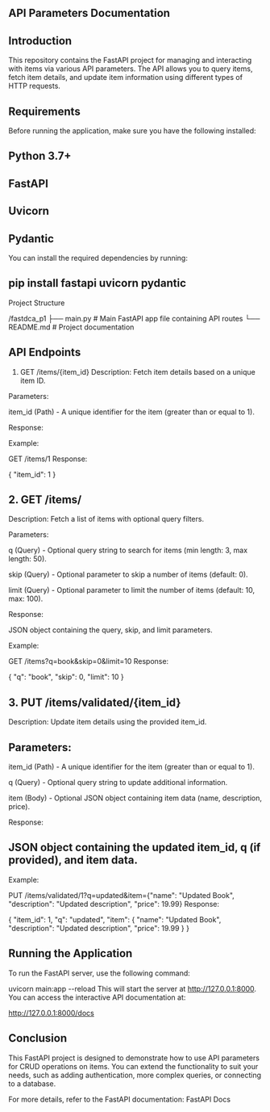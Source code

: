 ## API Parameters Documentation

## Introduction
This repository contains the FastAPI project for managing and interacting with items via various API parameters. The API allows you to query items, fetch item details, and update item information using different types of HTTP requests.

## Requirements
Before running the application, make sure you have the following installed:

## Python 3.7+

## FastAPI

## Uvicorn

## Pydantic

You can install the required dependencies by running:

## pip install fastapi uvicorn pydantic
Project Structure

/fastdca_p1
  ├── main.py         # Main FastAPI app file containing API routes
  └── README.md       # Project documentation
  
## API Endpoints

1. GET /items/{item_id}
Description: Fetch item details based on a unique item ID.

Parameters:

item_id (Path) - A unique identifier for the item (greater than or equal to 1).

Response:

Example:

GET /items/1
Response:

{
  "item_id": 1
}

## 2. GET /items/
Description: Fetch a list of items with optional query filters.

Parameters:

q (Query) - Optional query string to search for items (min length: 3, max length: 50).

skip (Query) - Optional parameter to skip a number of items (default: 0).

limit (Query) - Optional parameter to limit the number of items (default: 10, max: 100).

Response:

JSON object containing the query, skip, and limit parameters.

Example:

GET /items?q=book&skip=0&limit=10
Response:

{
  "q": "book",
  "skip": 0,
  "limit": 10
}

## 3. PUT /items/validated/{item_id}
Description: Update item details using the provided item_id.

## Parameters:

item_id (Path) - A unique identifier for the item (greater than or equal to 1).

q (Query) - Optional query string to update additional information.

item (Body) - Optional JSON object containing item data (name, description, price).

Response:

## JSON object containing the updated item_id, q (if provided), and item data.

Example:

PUT /items/validated/1?q=updated&item={"name": "Updated Book", "description": "Updated description", "price": 19.99}
Response:

{
  "item_id": 1,
  "q": "updated",
  "item": {
    "name": "Updated Book",
    "description": "Updated description",
    "price": 19.99
  }
}

## Running the Application
To run the FastAPI server, use the following command:

uvicorn main:app --reload
This will start the server at http://127.0.0.1:8000. You can access the interactive API documentation at:

http://127.0.0.1:8000/docs

## Conclusion

This FastAPI project is designed to demonstrate how to use API parameters for CRUD operations on items. You can extend the functionality to suit your needs, such as adding authentication, more complex queries, or connecting to a database.

For more details, refer to the FastAPI documentation: FastAPI Docs

